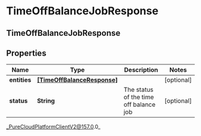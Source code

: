 # TimeOffBalanceJobResponse

## TimeOffBalanceJobResponse

## Properties

|Name | Type | Description | Notes|
|------------ | ------------- | ------------- | -------------|
| **entities** | [**[TimeOffBalanceResponse]**](TimeOffBalanceResponse) |  | [optional] |
| **status** | **String** | The status of the time off balance job | [optional] |



_PureCloudPlatformClientV2@157.0.0_
